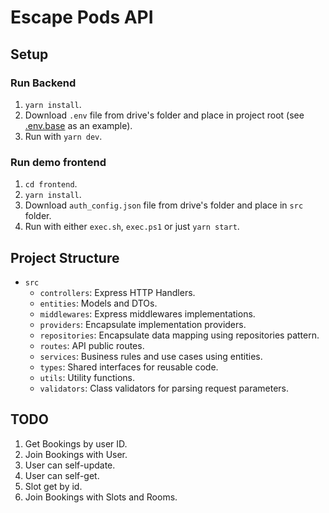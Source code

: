 # Escape Pods API

## Setup

### Run Backend

1. `yarn install`.
2. Download `.env` file from drive's folder and place in project root (see [.env.base](.env.base) as an example).
3. Run with `yarn dev`.

### Run demo frontend

1. `cd frontend`.
2. `yarn install`.
3. Download `auth_config.json` file from drive's folder and place in `src` folder.
4. Run with either `exec.sh`, `exec.ps1` or just `yarn start`.

## Project Structure

* `src`
  * `controllers`: Express HTTP Handlers.
  * `entities`: Models and DTOs.
  * `middlewares`: Express middlewares implementations.
  * `providers`: Encapsulate implementation providers.
  * `repositories`: Encapsulate data mapping using repositories pattern.
  * `routes`: API public routes.
  * `services`: Business rules and use cases using entities.
  * `types`: Shared interfaces for reusable code.
  * `utils`: Utility functions.
  * `validators`: Class validators for parsing request parameters.

## TODO

1. Get Bookings by user ID.
2. Join Bookings with User.
3. User can self-update.
4. User can self-get.
5. Slot get by id.
6. Join Bookings with Slots and Rooms.
